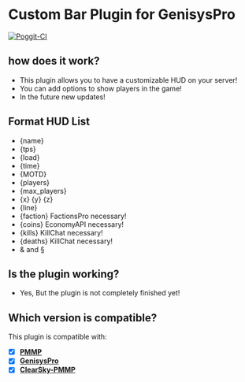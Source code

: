 # Custom Bar Plugin for GenisysPro

[![Poggit-CI](https://poggit.pmmp.io/ci.badge/SuperKali/CustomBar/CustomBar)](https://poggit.pmmp.io/ci/SuperKali/CustomBar/CustomBar)

## how does it work?

* This plugin allows you to have a customizable HUD on your server!
* You can add options to show players in the game!
* In the future new updates!

## Format HUD List

* {name}
* {tps} 
* {load}
* {time}
* {MOTD}
* {players}
* {max_players}
* {x} {y} {z}
* {line}
* {faction} FactionsPro necessary!
* {coins} EconomyAPI necessary!
* {kills} KillChat necessary!
* {deaths} KillChat necessary!
* & and §

## Is the plugin working?

* Yes, But the plugin is not completely finished yet!

## Which version is compatible?

This plugin is compatible with:
- [x] **[PMMP](https://github.com/SuperKali/CustomBar/tree/PMMP-ALPHA7)**
- [X] **[GenisysPro](https://github.com/SuperKali/CustomBar)**
- [x] **[ClearSky-PMMP](https://github.com/SuperKali/CustomBar/tree/PMMP-ALPHA7)**
